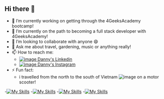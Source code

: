 ## Hi there 👋


- 🔭 I’m currently working on getting through the 4GeeksAcademy bootcamp!
- 🌱 I’m currently on the path to becoming a full stack developer with 4GeeksAcademy!
- 👯 I’m looking to collaborate with anyone :smile:
- 💬 Ask me about travel, gardening, music or anything really!
- 📫 How to reach me:<br>
  -  [![image](https://github.com/user-attachments/assets/df0d8bde-14bc-4dc6-a6b2-fead013b41f1) Danny's Linkedin](https://www.linkedin.com/in/dannyvaldivia/)
  -  [![image](https://github.com/user-attachments/assets/f1a03700-f6c3-4764-93c7-af11b33fb0bc) Danny's Instagram](https://www.instagram.com/danny.valdivia)
- ⚡ Fun fact:
  - i travelled from the north to the south of Vietnam ![image](https://github.com/user-attachments/assets/796e2138-7078-4ba3-9cbb-268c9bb4f5ee)
on a motor scooter!
  

-[![My Skills](https://skillicons.dev/icons?i=html,css,bootstrap&theme=light&perline=3)](https://skillicons.dev)
-[![My Skills](https://skillicons.dev/icons?i=js,react&theme=light&perline=2)](https://skillicons.dev)
-[![My Skills](https://skillicons.dev/icons?i=py&theme=light)](https://skillicons.dev)
-[![My Skills](https://skillicons.dev/icons?i=git,postman,firebase&theme=light)](https://skillicons.dev)

